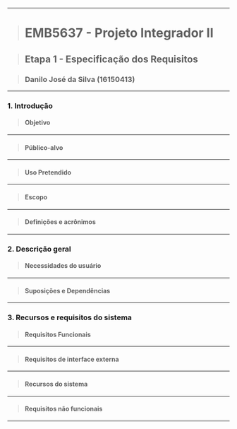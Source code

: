 ------------

># EMB5637 - Projeto Integrador II

>## Etapa 1 - Especificação dos Requisitos

>### Danilo José da Silva (16150413)

------------

### 1. Introdução

> #### Objetivo


------------

>#### Público-alvo


------------


>#### Uso Pretendido


------------


>#### Escopo


------------


>#### Definições e acrônimos


------------


### 2. Descrição geral

>#### Necessidades do usuário


------------


>#### Suposições e Dependências


------------



### 3. Recursos e requisitos do sistema

>#### Requisitos Funcionais


------------


>#### Requisitos de interface externa


------------


>#### Recursos do sistema


------------


>#### Requisitos não funcionais


------------


